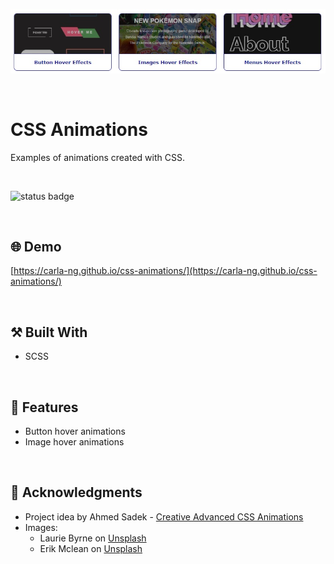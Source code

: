 <p align="center">
  <img src="https://github.com/carla-ng/css-animations/blob/master/assets/images/readme_image_1.jpg?raw=true" alt="CSS Animations preview">
</p>

<br>

# CSS Animations
Examples of animations created with CSS.

<br>

![status badge](https://img.shields.io/badge/status-in%20progress-yellow)

<br>

## :globe_with_meridians: Demo
[https://carla-ng.github.io/css-animations/](https://carla-ng.github.io/css-animations/)

<br>

## :hammer_and_pick: Built With
* SCSS

<br>

## :toolbox: Features
* Button hover animations
* Image hover animations

<br>

## :clap: Acknowledgments
* Project idea by Ahmed Sadek - [Creative Advanced CSS Animations](https://www.udemy.com/course/css-animation-transitions-and-transforms-creativity-course/)
* Images:
    * Laurie Byrne on [Unsplash](https://unsplash.com/photos/hNpPY6ynYKo?utm_source=unsplash&utm_medium=referral&utm_content=creditCopyText)  
    * Erik Mclean on [Unsplash](https://unsplash.com/photos/fDAv7lWawtk?utm_source=unsplash&utm_medium=referral&utm_content=creditCopyText)

